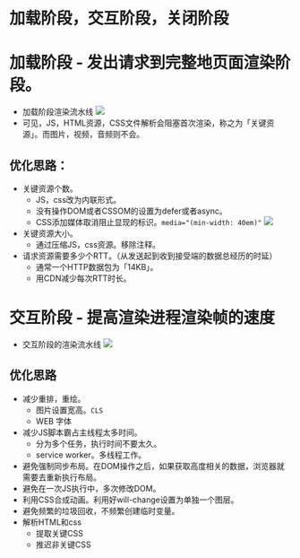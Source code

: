 #  加载阶段，交互阶段，关闭阶段

# 加载阶段 - 发出请求到完整地页面渲染阶段。
- 加载阶段渲染流水线
![](https://static001.geekbang.org/resource/image/5d/7b/5d8716586b5f4d719097dca881007a7b.jpg)
- 可见，JS，HTML资源，CSS文件解析会阻塞首次渲染，称之为「关键资源」。而图片，视频，音频则不会。

## 优化思路：
- 关键资源个数。
  - JS，css改为内联形式。
  - 没有操作DOM或者CSSOM的设置为defer或者async。
  - CSS添加媒体取消阻止显现的标识。`media="(min-width: 40em)"`
  ![](https://developers.google.com/web/fundamentals/performance/critical-rendering-path/images/nytimes-nocss-device.png?hl=zh-cn)
- 关键资源大小。
  - 通过压缩JS，css资源。移除注释。
- 请求资源需要多少个RTT。（从发送起到收到接受端的数据总经历的时延）
  - 通常一个HTTP数据包为「14KB」。
  - 用CDN减少每次RTT时长。

# 交互阶段 - 提高渲染进程渲染帧的速度
- 交互阶段的渲染流水线
![](https://static001.geekbang.org/resource/image/4a/0c/4a942e53f9358c9c4634c310335cc10c.png)

## 优化思路
- 减少重排，重绘。
  - 图片设置宽高。`CLS`
  - WEB 字体
- 减少JS脚本霸占主线程太多时间。
  - 分为多个任务，执行时间不要太久。
  - service worker。多线程工作。
- 避免强制同步布局。在DOM操作之后，如果获取高度相关的数据，浏览器就需要去重新执行布局。
- 避免在一次JS执行中，多次修改DOM。
- 利用CSS合成动画。利用好will-change设置为单独一个图层。
- 避免频繁的垃圾回收，不频繁创建临时变量。
- 解析HTML和css
  - 提取关键CSS
  - 推迟非关键CSS